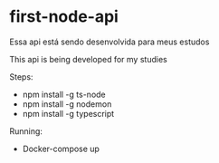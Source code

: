 # first-node-api
Essa api está sendo desenvolvida para meus estudos

This api is being developed for my studies


Steps:
  - npm install -g ts-node
  - npm install -g nodemon
  - npm install -g typescript
  
 Running:
  - Docker-compose up
